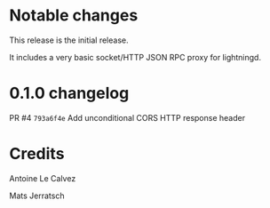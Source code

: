 # Notable changes

This release is the initial release.

It includes a very basic socket/HTTP JSON RPC proxy for lightningd.

# 0.1.0 changelog

PR #4 `793a6f4e` Add unconditional CORS HTTP response header

# Credits

Antoine Le Calvez

Mats Jerratsch
